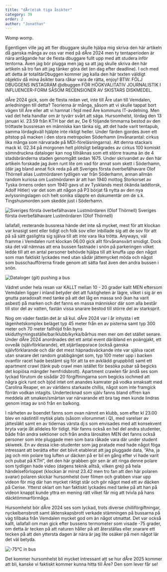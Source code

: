 ```yaml
---
title: "dÅr(e)ak tiga åsikter"
category: 39
order: 2
author: "Jonathan"
---
```


Womp womp. 

Egentligen ville jag att fler dbuggare skulle hjälpa mig skriva den här artikeln då ganska många av oss var med på dÅre 2024 men ty tentaperioden är nära antågande har de flesta dbuggare fullt upp med att studera inför tentorna. Även jag bör plugga men jag sa att jag skulle skriva den här artikeln så tro fan att jag tänker göra det (en dag efter deadline). I och med att detta är totalitärDbuggen kommer jag kalla den här texten väldigt objektiv då mina åsikter bara råkar vara de rätta, enjoy! BTW: FÖLJ DBUGGENS INSTAGRAM @dbuggen FÖR HÖGKVALITATIV JOURNALISTIK I INFLUENCER-FORM SÅSOM RECENSIONER AV SKISTARS DISKMEDEL.

dÅre 2024 gick, som de flesta redan vet, inte till Åre utan till Vemdalen, anledningen till detta? Teorierna är många, såsom att vi skulle tappat bort vägen till Åre eller att vi hamnat i fejd med Åre kommuns IT-avdelning. Men vad det hela handlar om är tyvärr svårt att säga. Hursomhelst, lördag den 13 januari kl. 23.59 från KTH bar det av, De 6 följande timmarna bestod av den tröttaste bussresan en människa kan tänka sig, att det hade varit tentapub, samma lördagkväll hjälpte inte riktigt heller. Under färden gjordes även ett pitstop på macken i den stora metropolen Söderhamn (invånarantal: cirkus lika många som närvarade på MDI-föreläsningarna). Att denna stackars mack kl. 02.34 på morgonen helt plötsligt belägrades av cirkus 100 komiskt sömndruckna dataloger kan nog tillräknas som ett större trauma än de 4 stadsbränderna staden genomgått sedan 1675. Under skrivandet av den här artikeln forskade jag även runt lite om vad för annat som skett i Söderhamn, (där jag bland annat fick reda på att Sveriges första överbefälhavare Olof Thörnell alias Lustmördaren tydligen var från Söderhamn, annan allmän random kuriosa om Lustmördaren är att han 1940 mottog Storkorset av Tyska örnens orden som 1940 gavs ut av Tysklands mest ökända laddtorsk, Adolf Hitler) var det som att någon på P3 börjat få nytta av den nya avlyssningslagen och helt sonika släppte en dokumentär om de s.k. Tingshusmorden som skedde just i Söderhamn. 

<img class="jpg" alt="Sveriges första överbefälhavare Lustmördaren (Olof Thörnell)" src="https://upload.wikimedia.org/wikipedia/commons/1/16/O_G_Thornell.jpg">
 Sveriges första överbefälhavare Lustmördaren (Olof Thörnell)

Iallafall, resterande bussresa hände det inte så mycket, mest för att klockan var knasigt sent eller tidigt och folk sov eller inbillade sig att de sov för att på så sätt gaslighta sig själva till att inte vara lika trötta. Anyways, väl framme i Vemdalen runt klockan 06.00 gick allt förvånansvärt smidigt. Dock ska det väl nämnas att ena bussen fastnade i snön på parkeringen vilket ledde till att en antal personer behövde hjälpa till att knuffa upp den något som man faktiskt lyckades med utan sådär jättemycket möda och något som busschaufförerna firade genom att sätta fast även den andra bussen i snön. 

<img class="jpg" alt="Dataloger (git) pushing a bus" src="https://dsekt-assets.s3.amazonaws.com/namnder/dbuggen/busspush">

Vädret under hela resan var KALLT mellan 10 - 20 grader kallt MEN eftersom Vemdalen ligger i inland betyder det att fuktigheten är lägre, vilket i sig är en gnutta paradoxalt med tanke på att det låg en massa snö (kan ha varit asbest) på marken och det fanns en massa människor där som alla består till stor del av vatten, fastän vissa snarare bestod till större del av starksprit.

Nog om väder fastän det är så kul. dÅre 2024 var i år inhysta i ett lägenhetskomplex beläget typ 45 meter från en av pisterna samt typ 300 meter och 70 meter fallhöjd från byns skiduthyrningsställe/bar/klubb/kyrka/bårhus men mer om det stället senare. Under dÅre 2024 anordnades det ett antal event däribland en poängjakt, ett ovveåk (självförklarande), ett stjärtlappsrace (också ganska självförklarande och där det mest häpnadsväckande inte var själva racet utan snarare det random grabbgänget som, typ 100 meter upp i backen ovanför racet hade bestämt sig för att ta en avklädd gruppbild) samt ett apartment crawl (tänk pub crawl men istället för besöka pubar så begicks det kopiösa mängder hemfridsbrott). Apartment crawlen får ändå ses som lyckad förutom de sisådär 20 förgiftningarna som begicks iochmed att några gick runt och bjöd intet ont anandes kamrater på vodka smaksatt med Carolina Reaper, en av världens starkaste chillis, något som inte framgick förrän vodkan intagits. Undertecknad som själv fanns bland offren kan meddela att smaken/smärtan var närvarande ett bra tag men kunde lindras genom intag av snö från en balkong. 

I närheten av boendet fanns som ovan nämnt en klubb, som efter kl 23.00 blev en nästintill mytisk plats (såsom vilorummet i Q), med varelser av jättesläkt samt en av tidernas värsta dj:s som envisades med att konsekvent bryta varje låt alldeles för tidigt. Här fanns också en hel del andra studenter, både från andra sektioner och från andra lärosäten MEN det fanns också personer som inte pluggade men som bara råkade vara där under student skiweek. En av dessa icke-studenter som jag pratade med hade något föga intressant att berätta efter det blivit etablerat att jag pluggade data, “Aha, ja jag och min polare tog luften ur däcken på er bil en gång efter vi hade varit och pubat på KTH”, det den här grabben gör sen är att ringa denne polare som tydligen hade video (dagens teknik alltså, vilken grej) på hela händelseförloppet (klockan är minst 23.42 men tro fan att den här polaren svarar) polaren skickar hursomhelst över filmen och grabben visar upp videon för mig där han mycket riktigt står och gör något med ett av däcken på Cerise. Ytterst oklart om han faktiskt lyckades med tanke på att han på videon knappt kunde yttra en mening rätt vilket får mig att tvivla på hans däcktömmarförmåga. 

Hursomhelst bör dÅre 2024 ses som lyckad, trots diverse chilliförgiftningar, nyckelbensbrott samt äktenskapsbrott verkade stämningen på bussarna på väg tillbaka från Vemdalen mycket god om än något utmattat. Det var också kallt, iallafall om man gick efter bussens termometer som visade -75 grader, om detta är tecken på att naturen håller på att återställas eller snarare ett tecken på att den yttersta dagen är nära är jag lite osäker på men något lär det väl betyda.  

<img class="jpg" alt="-75°C in bus" src="https://yoggi.datasektionen.se/namnder/dbuggen/kallbuss">

Det kommer hursomhelst bli mycket intressant att se hur dÅre 2025 kommer att bli, kanske vi faktiskt kommer kunna hitta till Åre? Den som lever får se!
